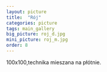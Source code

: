 ```yaml
---
layout: picture
title:  "Rój"
categories: picture
tags: main_gallery
big_picture: roj_d.jpg
mini_picture: roj_m.jpg
order: 8
---
```

100x100,technika mieszana na płótnie.
